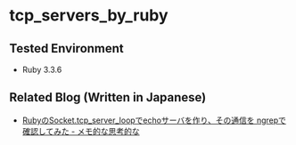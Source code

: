 # tcp_servers_by_ruby

## Tested Environment

- Ruby 3.3.6

## Related Blog (Written in Japanese)

- [RubyのSocket.tcp_server_loopでechoサーバを作り、その通信を ngrepで確認してみた - メモ的な思考的な](https://thinkami.hatenablog.com/entry/2024/12/15/224157)